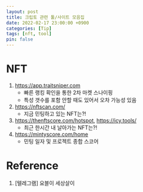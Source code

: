 ```yaml
---
layout: post
title: 크립토 관련 툴/사이트 모음집
date: 2022-02-17 23:00:00 +0900
categories: [Tip]
tags: [nft, tool]
pin: false
---
```


# NFT
1. https://app.traitsniper.com
    * 빠른 랭킹 확인을 통한 2차 마켓 스나이핑
    * 특성 갯수를 포함 안할 때도 있어서 오차 가능성 있음
2. https://nftscan.com/
    * 지금 민팅하고 있는 NFT는?!
3. https://thenftscore.com/hotspot, https://icy.tools/
    * 최근 한시간 내 날아가는 NFT는?!
4. https://mintyscore.com/home
    * 민팅 일자 및 프로젝트 종합 스코어


# Reference
1. [텔레그램] 요블이 세상살이